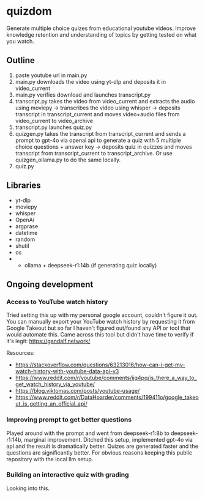 # quizdom
Generate multiple choice quizes from educational youtube videos. Improve knowledge retention and understanding of topics by getting tested on what you watch.

## Outline
1. paste youtube url in main.py
2. main.py downloads the video using yt-dlp and deposits it in video_current
3. main.py verifies download and launches transcript.py
4. transcript.py takes the video from video_current and extracts the audio using moviepy -> transcribes the video using whisper -> deposits transcript in transcript_current and moves video+audio files from video_current to video_archive
5. transcript.py launches quiz.py
6. quizgen.py takes the transcript from transcript_current and sends a prompt to gpt-4o via openai api to generate a quiz with 5 multiple choice questions + answer key -> deposits quiz in quizzes and moves transcript from transcript_current to transcript_archive. Or use quizgen_ollama.py to do the same locally.
8. quiz.py

## Libraries
- yt-dlp
- moviepy
- whisper
- OpenAi
- argprase
- datetime
- random
- shutil
- os
- - ollama + deepseek-r1:14b (if generating quiz locally)

## Ongoing development
### Access to YouTube watch history
Tried setting this up with my personal google account, couldn't figure it out. You can manually export your YouTube watch history by requesting it from Google Takeout but so far I haven't figured out/found any API or tool that would automate this. Came across this tool but didn't have time to verify if it's legit: https://gandalf.network/

Resources:
  - https://stackoverflow.com/questions/63213016/how-can-i-get-my-watch-history-with-youtube-data-api-v3
  - https://www.reddit.com/r/youtube/comments/ijq4pq/is_there_a_way_to_get_watch_history_via_youtube/
  - https://blog.viktomas.com/posts/youtube-usage/
  - https://www.reddit.com/r/DataHoarder/comments/199411o/google_takeout_is_getting_an_official_api/

### Improving prompt to get better questions
Played around with the prompt and went from deepseek-r1:8b to deepseek-r1:14b, marginal improvement. Ditched this setup, implemented gpt-4o via api and the result is dramatically better. Quizes are generated faster and the questions are significantly better. For obvious reasons keeping this public repository with the local llm setup.

### Building an interactive quiz with grading
Looking into this.

